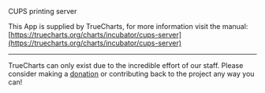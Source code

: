 CUPS printing server

This App is supplied by TrueCharts, for more information visit the manual: [https://truecharts.org/charts/incubator/cups-server](https://truecharts.org/charts/incubator/cups-server)

---

TrueCharts can only exist due to the incredible effort of our staff.
Please consider making a [donation](https://truecharts.org/sponsor) or contributing back to the project any way you can!
